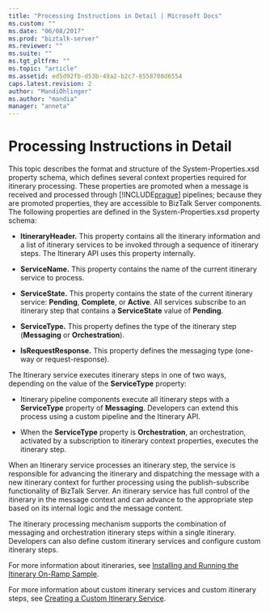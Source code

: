 ```yaml
---
title: "Processing Instructions in Detail | Microsoft Docs"
ms.custom: ""
ms.date: "06/08/2017"
ms.prod: "biztalk-server"
ms.reviewer: ""
ms.suite: ""
ms.tgt_pltfrm: ""
ms.topic: "article"
ms.assetid: ed5d92fb-d53b-49a2-b2c7-8558708d6554
caps.latest.revision: 2
author: "MandiOhlinger"
ms.author: "mandia"
manager: "anneta"
---
```

# Processing Instructions in Detail
This topic describes the format and structure of the System-Properties.xsd property schema, which defines several context properties required for itinerary processing. These properties are promoted when a message is received and processed through [!INCLUDE[prague](../includes/prague-md.md)] pipelines; because they are promoted properties, they are accessible to BizTalk Server components. The following properties are defined in the System-Properties.xsd property schema:  
  
-   **ItineraryHeader.** This property contains all the itinerary information and a list of itinerary services to be invoked through a sequence of itinerary steps. The Itinerary API uses this property internally.  
  
-   **ServiceName.** This property contains the name of the current itinerary service to process.  
  
-   **ServiceState.** This property contains the state of the current itinerary service: **Pending**, **Complete**, or **Active**. All services subscribe to an itinerary step that contains a **ServiceState** value of **Pending**.  
  
-   **ServiceType.** This property defines the type of the itinerary step (**Messaging** or **Orchestration**).  
  
-   **IsRequestResponse.** This property defines the messaging type (one-way or request-response).  
  
 The Itinerary service executes itinerary steps in one of two ways, depending on the value of the **ServiceType** property:  
  
-   Itinerary pipeline components execute all itinerary steps with a **ServiceType** property of **Messaging**. Developers can extend this process using a custom pipeline and the Itinerary API.  
  
-   When the **ServiceType** property is **Orchestration**, an orchestration, activated by a subscription to itinerary context properties, executes the itinerary step.  
  
 When an Itinerary service processes an itinerary step, the service is responsible for advancing the itinerary and dispatching the message with a new itinerary context for further processing using the publish-subscribe functionality of BizTalk Server. An itinerary service has full control of the itinerary in the message context and can advance to the appropriate step based on its internal logic and the message content.  
  
 The itinerary processing mechanism supports the combination of messaging and orchestration itinerary steps within a single itinerary. Developers can also define custom itinerary services and configure custom itinerary steps.  
  
 For more information about itineraries, see [Installing and Running the Itinerary On-Ramp Sample](../esb-toolkit/installing-and-running-the-itinerary-on-ramp-sample.md).  
  
 For more information about custom itinerary services and custom itinerary steps, see [Creating a Custom Itinerary Service](../esb-toolkit/creating-a-custom-itinerary-service.md).
